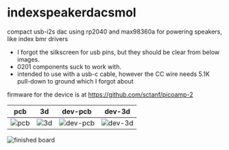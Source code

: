 # indexspeakerdacsmol

compact usb-i2s dac using rp2040 and max98360a for powering speakers, like index bmr drivers

* I forgot the silkscreen for usb pins, but they should be clear from below images.
* 0201 components suck to work with.
* intended to use with a usb-c cable, however the CC wire needs 5.1K pull-down to ground which I forgot about

firmware for the device is at https://github.com/sctanf/picoamp-2

pcb|3d|dev-pcb|dev-3d
--|--|--|--
![pcb](../../blob/main/images/indexspeakerdacsmol-pcb.png)|![3d](../../blob/main/images/indexspeakerdacsmol-3d.png)|![dev-pcb](../../blob/main/images/indexspeakerdacdev-pcb.png)|![dev-3d](../../blob/main/images/indexspeakerdacdev-3d.png)

![finished board](../../blob/main/images/DSC_0404.webp)
